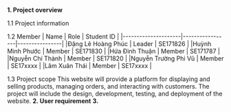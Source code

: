 **1. Project overview**

   1.1 Project information
   
   1.2 Member
   |        Name         |       Role      |   Student ID   |
   |---------------------|-----------------|----------------|
   |Đặng Lê Hoàng Phúc   |      Leader     |    SE171826    |
   |Huỳnh Minh Phước     |      Member     |    SE171830    |
   |Hứa Đình Thuận       |      Member     |    SE171787    |
   |Nguyễn Chí Thành     |      Member     |    SE171820    |
   |Nguyễn Trường Phi Vũ |      Member     |    SE17xxxx    |
   |Lâm Xuân Thái        |      Member     |    SE17xxxx    |
   
   1.3 Project scope
   This website will provide a platform for displaying and selling products, managing orders, and interacting with customers. The project will include the design, development, testing, and deployment of the website.
**2. User requirement**
**3.**
  


